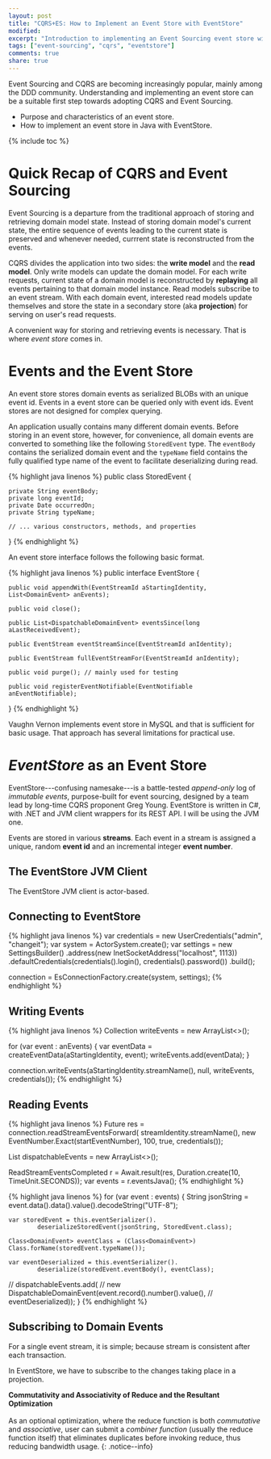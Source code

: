 ```yaml
---
layout: post
title: "CQRS+ES: How to Implement an Event Store with EventStore"
modified:
excerpt: "Introduction to implementing an Event Sourcing event store with [EventStore](https://eventstore.org)."
tags: ["event-sourcing", "cqrs", "eventstore"]
comments: true
share: true
---
```


Event Sourcing and CQRS are becoming increasingly popular, mainly among the DDD community. Understanding and implementing an event store can be a suitable first step towards adopting CQRS and Event Sourcing.

* Purpose and characteristics of an event store.
* How to implement an event store in Java with EventStore.

{% include toc %}

Quick Recap of CQRS and Event Sourcing
======================================

Event Sourcing is a departure from the traditional approach of storing and retrieving domain model state. Instead of storing domain model's current state, the entire sequence of events leading to the current state is preserved and whenever needed, currrent state is reconstructed from the events.

CQRS divides the application into two sides: the **write model** and the **read model**. Only write models can update the domain model. For each write requests, current state of a domain model is reconstructed by **replaying** all events pertaining to that domain model instance. Read models subscribe to an event stream. With each domain event, interested read models update themselves and store the state in a secondary store (aka **projection**) for serving on user's read requests.

A convenient way for storing and retrieving events is necessary. That is where _event store_ comes in.

Events and the Event Store
==========================

An event store stores domain events as serialized BLOBs with an unique event id. Events in a event store can be queried only with event ids. Event stores are not designed for complex querying.

An application usually contains many different domain events. Before storing in an event store, however, for convenience, all domain events are converted to something like the following `StoredEvent` type. The `eventBody` contains the serialized domain event and the `typeName` field contains the fully qualified type name of the event to facilitate deserializing during read.

{% highlight java linenos %}
public class StoredEvent {

    private String eventBody;
    private long eventId;
    private Date occurredOn;
    private String typeName;

    // ... various constructors, methods, and properties
}
{% endhighlight %}

An event store interface follows the following basic format.

{% highlight java linenos %}
public interface EventStore {

    public void appendWith(EventStreamId aStartingIdentity, List<DomainEvent> anEvents);

    public void close();

    public List<DispatchableDomainEvent> eventsSince(long aLastReceivedEvent);

    public EventStream eventStreamSince(EventStreamId anIdentity);

    public EventStream fullEventStreamFor(EventStreamId anIdentity);

    public void purge(); // mainly used for testing

    public void registerEventNotifiable(EventNotifiable anEventNotifiable);
}
{% endhighlight %}

Vaughn Vernon implements event store in MySQL and that is sufficient for basic usage. That approach has several limitations for practical use.

_EventStore_ as an Event Store
==============================

EventStore---confusing namesake---is a battle-tested _append-only_ log of _immutable events_, purpose-built for event sourcing, designed by a team lead by long-time CQRS proponent Greg Young. EventStore is written in C#, with .NET and JVM client wrappers for its REST API. I will be using the JVM one.

Events are stored in various **streams**. Each event in a stream is assigned a unique, random **event id** and an incremental integer **event number**.

The EventStore JVM Client
-------------------------

The EventStore JVM client is actor-based.

Connecting to EventStore
------------------------

{% highlight java linenos %}
var credentials = new UserCredentials("admin", "changeit");
var system = ActorSystem.create();
var settings = new SettingsBuilder()
        .address(new InetSocketAddress("localhost", 1113))
        .defaultCredentials(credentials().login(), credentials().password())
        .build();

connection = EsConnectionFactory.create(system, settings);
{% endhighlight %}

Writing Events
--------------

{% highlight java linenos %}
Collection<EventData> writeEvents = new ArrayList<>();

for (var event : anEvents) {
    var eventData = createEventData(aStartingIdentity, event);
    writeEvents.add(eventData);
}

connection.writeEvents(aStartingIdentity.streamName(), null, writeEvents, credentials());
{% endhighlight %}

Reading Events
--------------

{% highlight java linenos %}
Future<ReadStreamEventsCompleted> res = connection.readStreamEventsForward(
                    streamIdentity.streamName(),
                    new EventNumber.Exact(startEventNumber),
                    100,
                    true,
                    credentials());

List<DispatchableDomainEvent> dispatchableEvents = new ArrayList<>();

ReadStreamEventsCompleted r = Await.result(res, Duration.create(10, TimeUnit.SECONDS));
var events = r.eventsJava();
{% endhighlight %}

{% highlight java linenos %}
for (var event : events) {
    String jsonString = event.data().data().value().decodeString("UTF-8");

    var storedEvent = this.eventSerializer().
            deserializeStoredEvent(jsonString, StoredEvent.class);

    Class<DomainEvent> eventClass = (Class<DomainEvent>) Class.forName(storedEvent.typeName());

    var eventDeserialized = this.eventSerializer().
            deserialize(storedEvent.eventBody(), eventClass);

//    dispatchableEvents.add(
//            new DispatchableDomainEvent(event.record().number().value(),
//                    eventDeserialized));
}
{% endhighlight %}

Subscribing to Domain Events
----------------------------

For a single event stream, it is simple; because stream is consistent after each transaction.

In EventStore, we have to subscribe to the changes taking place in a projection.

**Commutativity and Associativity of Reduce and the Resultant Optimization**<br><br>As an optional optimization, where the reduce function is both _commutative_ and _associative_, user can submit a _combiner function_ (usually the reduce function itself) that eliminates duplicates before invoking reduce, thus reducing bandwidth usage.
{: .notice--info}
